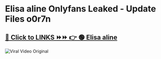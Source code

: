 
 # Elisa aline Onlyfans Leaked - Update Files o0r7n

## <h2><a href="https://clipsfans.com/Elisa_aline&ref=git">🔗 Click to LINKS ⏩⏩ 👉 🟢 Elisa aline </a></h2>

<a href="https://clipsfans.com/Elisa_aline&ref=git" rel="nofollow" data-target="animated-image.originalLink"><img src="https://i.ibb.co.com/xMMVF88/686577567.gif" alt="Viral Video Original" style="max-width: 100%; display: inline-block;" data-target="animated-image.originalImage"></a>

